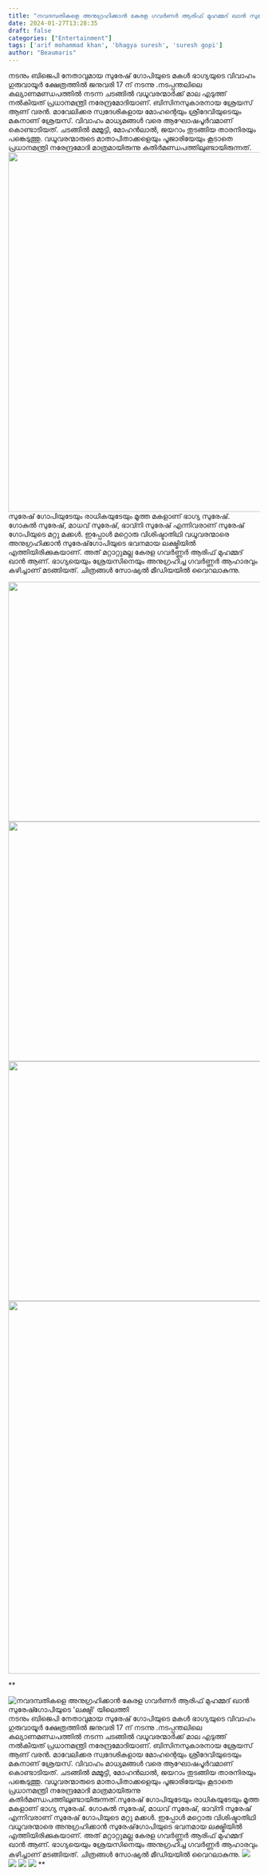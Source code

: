 ```yaml
---
title: "നവദമ്പതികളെ അനുഗ്രഹിക്കാൻ കേരള ഗവർണർ ആരിഫ് മുഹമ്മദ്‌ ഖാൻ സുരേഷ്ഗോപിയുടെ 'ലക്ഷ്മി' യിലെത്തി"
date: 2024-01-27T13:28:35
draft: false
categories: ["Entertainment"]
tags: ['arif mohammad khan', 'bhagya suresh', 'suresh gopi']
author: "Beaumaris"
---
```


നടനും ബിജെപി നേതാവുമായ സുരേഷ് ഗോപിയുടെ മകൾ ഭാഗ്യയുടെ വിവാഹം ഗുരുവായൂർ ക്ഷേത്രത്തിൽ ജനുവരി 17 ന് നടന്നു .നടപ്പന്തലിലെ കല്യാണമണ്ഡപത്തിൽ നടന്ന ചടങ്ങിൽ വധൂവരന്മാർക്ക് മാല എടുത്ത് നൽകിയത് പ്രധാനമന്ത്രി നരേന്ദ്രമോദിയാണ്. ബിസിനസുകാരനായ ശ്രേയസ് ആണ് വരൻ. മാവേലിക്കര സ്വദേശികളായ മോഹന്റെയും ശ്രീദേവിയുടെയും മകനാണ് ശ്രേയസ്. വിവാഹം മാധ്യമങ്ങൾ വരെ ആഘോഷപൂർവമാണ് കൊണ്ടാടിയത്. ചടങ്ങിൽ മമ്മൂട്ടി, മോഹൻലാൽ, ജയറാം തുടങ്ങിയ താരനിരയും പങ്കെടുത്തു. വധൂവരന്മാരുടെ മാതാപിതാക്കളെയും പൂജാരിയേയും കൂടാതെ പ്രധാനമന്ത്രി നരേന്ദ്രമോദി മാത്രമായിരുന്നു കതിർമണ്ഡപത്തിലുണ്ടായിരുന്നത്.<img class="alignnone size-full wp-image-439680" src="https://cdn.boolokam.com/articles/2024/01/wfwwf.webp" alt="" width="1280" height="720" />സുരേഷ് ഗോപിയുടേയും രാധികയുടേയും മൂത്ത മകളാണ് ഭാഗ്യ സുരേഷ്. ഗോകുൽ സുരേഷ്, മാധവ് സുരേഷ്, ഭാവ്നി സുരേഷ് എന്നിവരാണ് സുരേഷ് ഗോപിയുടെ മറ്റു മക്കൾ. ഇപ്പോൾ മറ്റൊരു വിശിഷ്ടാതിഥി വധൂവരന്മാരെ അനുഗ്രഹിക്കാൻ സുരേഷ്‌ഗോപിയുടെ ഭവനമായ ലക്ഷ്മിയിൽ എത്തിയിരിക്കുകയാണ്. അത് മറ്റാറ്റുമല്ല കേരള ഗവർണ്ണർ ആരിഫ് മുഹമ്മദ് ഖാൻ ആണ്. ഭാഗ്യയെയും ശ്രേയസിനെയും അനുഗ്രഹിച്ച ഗവർണ്ണർ ആഹാരവും കഴിച്ചാണ് മടങ്ങിയത്. ചിത്രങ്ങൾ സോഷ്യൽ മീഡിയയിൽ വൈറലാകുന്നു.

<img class="alignnone size-full wp-image-439676" src="https://cdn.boolokam.com/articles/2024/01/ddd-5.jpg" alt="" width="721" height="480" /> <img class="alignnone size-full wp-image-439677" src="https://cdn.boolokam.com/articles/2024/01/ddqd.jpg" alt="" width="721" height="480" /> <img class="alignnone size-full wp-image-439678" src="https://cdn.boolokam.com/articles/2024/01/dqdqqddd-1.jpg" alt="" width="721" height="480" /> <img class="alignnone size-full wp-image-439679" src="https://cdn.boolokam.com/articles/2024/01/qddqqdq.jpg" alt="" width="720" height="746" />

**


![നവദമ്പതികളെ അനുഗ്രഹിക്കാൻ കേരള ഗവർണർ ആരിഫ് മുഹമ്മദ്‌ ഖാൻ സുരേഷ്ഗോപിയുടെ 'ലക്ഷ്മി' യിലെത്തി](https://cdn.boolokam.com/articles/2024/01/wfwwf.webp)നടനും ബിജെപി നേതാവുമായ സുരേഷ് ഗോപിയുടെ മകൾ ഭാഗ്യയുടെ വിവാഹം ഗുരുവായൂർ ക്ഷേത്രത്തിൽ ജനുവരി 17 ന് നടന്നു .നടപ്പന്തലിലെ കല്യാണമണ്ഡപത്തിൽ നടന്ന ചടങ്ങിൽ വധൂവരന്മാർക്ക് മാല എടുത്ത് നൽകിയത് പ്രധാനമന്ത്രി നരേന്ദ്രമോദിയാണ്. ബിസിനസുകാരനായ ശ്രേയസ് ആണ് വരൻ. മാവേലിക്കര സ്വദേശികളായ മോഹന്റെയും ശ്രീദേവിയുടെയും മകനാണ് ശ്രേയസ്. വിവാഹം മാധ്യമങ്ങൾ വരെ ആഘോഷപൂർവമാണ് കൊണ്ടാടിയത്. ചടങ്ങിൽ മമ്മൂട്ടി, മോഹൻലാൽ, ജയറാം തുടങ്ങിയ താരനിരയും പങ്കെടുത്തു. വധൂവരന്മാരുടെ മാതാപിതാക്കളെയും പൂജാരിയേയും കൂടാതെ പ്രധാനമന്ത്രി നരേന്ദ്രമോദി മാത്രമായിരുന്നു കതിർമണ്ഡപത്തിലുണ്ടായിരുന്നത്.സുരേഷ് ഗോപിയുടേയും രാധികയുടേയും മൂത്ത മകളാണ് ഭാഗ്യ സുരേഷ്. ഗോകുൽ സുരേഷ്, മാധവ് സുരേഷ്, ഭാവ്നി സുരേഷ് എന്നിവരാണ് സുരേഷ് ഗോപിയുടെ മറ്റു മക്കൾ. ഇപ്പോൾ മറ്റൊരു വിശിഷ്ടാതിഥി വധൂവരന്മാരെ അനുഗ്രഹിക്കാൻ സുരേഷ്‌ഗോപിയുടെ ഭവനമായ ലക്ഷ്മിയിൽ എത്തിയിരിക്കുകയാണ്. അത് മറ്റാറ്റുമല്ല കേരള ഗവർണ്ണർ ആരിഫ് മുഹമ്മദ് ഖാൻ ആണ്. ഭാഗ്യയെയും ശ്രേയസിനെയും അനുഗ്രഹിച്ച ഗവർണ്ണർ ആഹാരവും കഴിച്ചാണ് മടങ്ങിയത്. ചിത്രങ്ങൾ സോഷ്യൽ മീഡിയയിൽ വൈറലാകുന്നു. ![](https://cdn.boolokam.com/articles/2024/01/ddd-5.jpg) ![](https://cdn.boolokam.com/articles/2024/01/ddqd.jpg) ![](https://cdn.boolokam.com/articles/2024/01/dqdqqddd-1.jpg) ![](https://cdn.boolokam.com/articles/2024/01/qddqqdq.jpg) **
